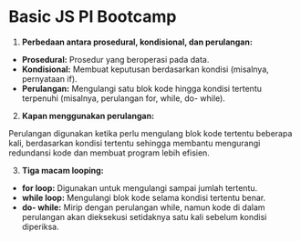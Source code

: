 # Basic JS PI Bootcamp

1. **Perbedaan antara prosedural, kondisional, dan perulangan:**

- **Prosedural:** Prosedur yang beroperasi pada data.
- **Kondisional:** Membuat keputusan berdasarkan kondisi (misalnya, pernyataan if).
- **Perulangan:** Mengulangi satu blok kode hingga kondisi tertentu terpenuhi (misalnya, perulangan for, while, do- while).

2. **Kapan menggunakan perulangan:**

Perulangan digunakan ketika perlu mengulang blok kode tertentu beberapa kali, berdasarkan kondisi tertentu sehingga membantu mengurangi redundansi kode dan membuat program lebih efisien.

3. **Tiga macam looping:**

- **for loop:** Digunakan untuk mengulangi sampai jumlah tertentu.
- **while loop:** Mengulangi blok kode selama kondisi tertentu benar.
- **do- while:** Mirip dengan perulangan while, namun kode di dalam perulangan akan dieksekusi setidaknya satu kali sebelum kondisi diperiksa.
